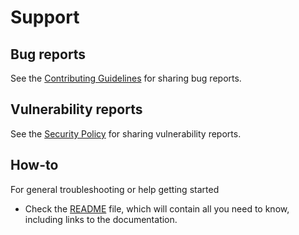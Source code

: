 # Support

## Bug reports

See the [Contributing Guidelines](CONTRIBUTING.md) for sharing bug reports.

## Vulnerability reports

See the [Security Policy](SECURITY.md) for sharing vulnerability reports.

## How-to

For general troubleshooting or help getting started
- Check the [README](README.md) file, which will contain all you need to know, including links to the documentation.


